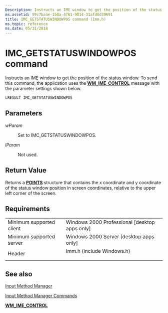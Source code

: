 ```yaml
---
Description: Instructs an IME window to get the position of the status window. To send this command, the application uses the WM\_IME\_CONTROL message with the parameter settings shown below.
ms.assetid: 59c7baae-1b8a-4761-9814-31afd8d39691
title: IMC_GETSTATUSWINDOWPOS command (Imm.h)
ms.topic: reference
ms.date: 05/31/2018
---
```


# IMC\_GETSTATUSWINDOWPOS command

Instructs an IME window to get the position of the status window. To send this command, the application uses the [**WM\_IME\_CONTROL**](wm-ime-control.md) message with the parameter settings shown below.


```C++
LRESULT IMC_GETSTATUSWINDOWPOS
```



## Parameters

<dl> <dt>

<span id="wParam"></span><span id="wparam"></span><span id="WPARAM"></span>*wParam*
</dt> <dd>

Set to IMC\_GETSTATUSWINDOWPOS.

</dd> <dt>

<span id="lParam"></span><span id="lparam"></span><span id="LPARAM"></span>*lParam*
</dt> <dd>

Not used.

</dd> </dl>

## Return Value

Returns a [**POINTS**](/previous-versions//dd162808(v=vs.85)) structure that contains the x coordinate and y coordinate of the status window position in screen coordinates, relative to the upper left corner of the screen.

## Requirements



|                                     |                                                                                                      |
|-------------------------------------|------------------------------------------------------------------------------------------------------|
| Minimum supported client<br/> | Windows 2000 Professional \[desktop apps only\]<br/>                                           |
| Minimum supported server<br/> | Windows 2000 Server \[desktop apps only\]<br/>                                                 |
| Header<br/>                   | <dl> <dt>Imm.h (include Windows.h)</dt> </dl> |



## See also

<dl> <dt>

[Input Method Manager](input-method-manager.md)
</dt> <dt>

[Input Method Manager Commands](input-method-manager-commands.md)
</dt> <dt>

[**WM\_IME\_CONTROL**](wm-ime-control.md)
</dt> </dl>

 

 